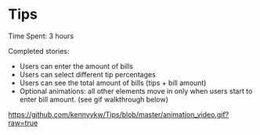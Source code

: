 # Tips

Time Spent: 3 hours

Completed stories: 
- Users can enter the amount of bills
- Users can select different tip percentages
- Users can see the total amount of bills (tips + bill amount)
- Optional animations: all other elements move in only when users start to enter bill amount. (see gif walkthrough below)

https://github.com/kennyykw/Tips/blob/master/animation_video.gif?raw=true
